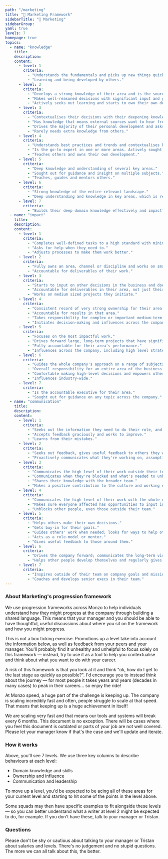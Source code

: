 ```yaml
---
path: "/marketing"
title: "🎉 Marketing Framework"
sidebarTitle: "🎉 Marketing"
sidebarGroup:
yaml: true
levels: 7
homepage: true
topics:
  - name: "knowledge"
    title:
    description:
    content:
      - level: 1
        criteria:
          - "Understands the fundamentals and picks up new things quickly."
          - "Learning and being developed by others."
      - level: 2
        criteria:
          - "Develops a strong knowledge of their area and is the source of wisdom."
          - "Makes well-reasoned decisions with significant input and guidance from others."
          - "Actively seeks out learning and starts to own their own development."
      - level: 3
        criteria:
          - "Contextualises their decisions with their deepening knowledge of other areas of the business related to their work."
          - "Has knowledge that means external sources want to hear from them, independent of Monzo's success."
          - "Drives the majority of their personal development and asks for feedback and input at the right time."
          - "Rarely needs extra knowledge from others."
      - level: 4
        criteria:
          - "Understands best practices and trends and contextualises knowledge within the wider business."
          - "Is the go-to expert in one or more areas. Actively sought out by others for input and guidance on their area."
          - "Teaches others and owns their own development."
      - level: 5
        criteria:
          - "Deep knowledge and understanding of several key areas."
          - "Sought out for guidance and insight on multiple subjects."
          - "Teaches, guides and mentors others."
      - level: 6
        criteria:
          - "Strong knowledge of the entire relevant landscape."
          - "Deep understanding and knowledge in key areas, which is recognised internally and externally."
      - level: 7
        criteria:
          - "Builds their deep domain knowledge effectively and impactfully into the wider business context, with a deep understanding of the company goals, challenges and opportunities."
  - name: "impact"
    title:
    description:
    content:
      - level: 1
        criteria:
          - "Completes well-defined tasks to a high standard with minimal direction."
          - "Asks for help when they need to."
          - "Adjusts processes to make them work better."
      - level: 2
        criteria:
          - "Fully owns an area, channel or discipline and works on small to medium projects and types of work with guidance from others."
          - "Accountable for deliverables of their work."
      - level: 3
        criteria:
          - "Starts to input on other decisions in the business and doesn't need to ask to be involved."
          - "Accountable for deliverables in their area, not just their specific work."
          - "Works on medium sized projects they initiate."
      - level: 4
        criteria:
          - "Consistent record of very strong ownership for their area."
          - "Accountable for results in that area."
          - "Takes responsibility for complex or important medium-term projects."
          - "Initiates decision-making and influences across the company."
      - level: 5
        criteria:
          - "Focuses on the most impactful work."
          - "Drives forward large, long-term projects that have significant impact on the business."
          - "Fully accountable for their area's performance."
          - "Influences across the company, including high level strategy."
      - level: 6
        criteria:
          - "Guides the whole company's approach on a range of subjects."
          - "Overall responsibility for an entire area of the business."
          - "Comfortable making high-level decisions and empowers others to make decisions."
          - "Influences industry-wide."
      - level: 7
        criteria:
          - "Is the accountable executive for their area."
          - "Sought out for guidance on any topic across the company."
  - name: "communication"
    title:
    description:
    content:
      - level: 1
        criteria:
          - "Seeks out the information they need to do their role, and communicates what they're doing with the people affected."
          - "Accepts feedback graciously and works to improve."
          - "Learns from their mistakes."
      - level: 2
        criteria:
          - "Seeks out feedback, gives useful feedback to others they work with."
          - "Proactively communicates what they're working on, assumptions they've made, and decisions they've made on the direction of their work."
      - level: 3
        criteria:
          - "Communicates the high level of their work outside their team and proactively seeks out challenges."
          - "Communicates when they're blocked and what's needed to unblock them."
          - "Shares their knowledge with the broader team."
          - "Makes a positive contribution to the culture and working environment."
      - level: 4
        criteria:
          - "Communicates the high level of their work with the whole company."
          - "Makes sure everyone affected has opportunities to input into relevant decisions."
          - "Unblocks other people, even those outside their team."
      - level: 5
        criteria:
          - "Helps others make their own decisions."
          - "Gets buy-in for their goals."
          - "Guides others' work when needed; looks for ways to help other people in the team to really shine and develop their own skills."
          - "Acts as a role-model or mentor."
          - "Gives useful feedback to those around them."
      - level: 6
        criteria:
          - "Drives the company forward; communicates the long-term vision."
          - "Helps other people develop themselves and regularly gives insightful, useful feedback to people across the company."
      - level: 7
        criteria:
          - "Inspires outside of their team on company goals and mission."
          - "Coaches and develops senior execs in their team."
---
```

### About Marketing's progression framework
We use progression frameworks across Monzo to help individuals understand how they might progress at the company through building a shared language. This means that your manager and you should be able to have thoughtful, useful discussions about where you sit on the framework and how you might progress.

This is not a box ticking exercise. Promotions up a level take into account the information below, as well as feedback from your peers and your manager. You'll probably find it unhealthy and unhelpful to focus solely on this framework — instead, try to use it as a tool to help you contextualise and think about what you want to do with your career.

A risk of this framework is that you look at it and think "ok, how do I get to the last stage as quickly as possible?". I'd encourage you to instead think about the journey — for most people it takes years and years (decades in many cases) to peak in their careers… so enjoy the ride!

At Monzo speed, a huge part of the challenge is keeping up. The company is scaling incredibly fast and often, people struggle to scale at that speed. That means that keeping up is a huge achievement in itself!

We are scaling very fast and that means our tools and systems will break every 6 months. This document is no exception. There will be cases where you feel this document is outdated or parts of your job are not well covered. Please let your manager know if that's the case and we'll update and iterate.


### How it works

Above, you'll see 7 levels. We use three key columns to describe behaviours at each level:

- Domain knowledge and skills
- Ownership and influence
- Communication and leadership

To move up a level, you'd be expected to be acing all of these areas for your current level and starting to hit some of the points in the level above.

Some squads may then have specific examples to fit alongside these levels — so you can better understand what a writer at level 2 might be expected to do, for example. If you don't have these, talk to your manager or Tristan.


### Questions

Please don't be shy or cautious about talking to your manager or Tristan about salaries and levels. There's no judgement and no stupid questions. The more we can all talk about this, the better.